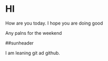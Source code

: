 # HI
How are you today. 
I hope you are doing good

Any palns for the weekend

##sunheader

I am leaning git ad github.